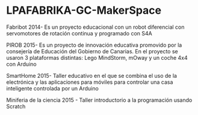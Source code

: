 # LPAFABRIKA-GC-MakerSpace

Fabribot 2014- Es un proyecto educacional con un robot diferencial con servomotores de rotación continua y programado con S4A

PIROB 2015- Es un proyecto de innovación educativa promovido por la consejería de Educación del Gobierno de Canarias. En el proyecto se usaron 3 plataformas distintas: Lego MindStorm, mOway y un coche 4x4 con Arduino

SmartHome 2015- Taller educativo en el que se combina el uso de la electrónica y las aplicaciones para móviles para controlar una casa inteligente controlada por un Arduino

Miniferia de la ciencia 2015 - Taller introductorio a la programación usando Scratch


